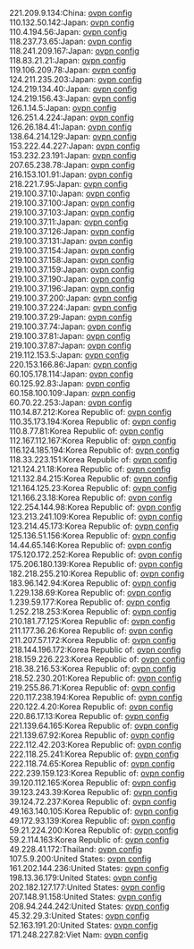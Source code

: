 221.209.9.134:China: [ovpn config](vpn/221_209_9_134.ovpn)  
110.132.50.142:Japan: [ovpn config](vpn/110_132_50_142.ovpn)  
110.4.194.56:Japan: [ovpn config](vpn/110_4_194_56.ovpn)  
118.237.73.65:Japan: [ovpn config](vpn/118_237_73_65.ovpn)  
118.241.209.167:Japan: [ovpn config](vpn/118_241_209_167.ovpn)  
118.83.21.21:Japan: [ovpn config](vpn/118_83_21_21.ovpn)  
119.106.209.78:Japan: [ovpn config](vpn/119_106_209_78.ovpn)  
124.211.235.203:Japan: [ovpn config](vpn/124_211_235_203.ovpn)  
124.219.134.40:Japan: [ovpn config](vpn/124_219_134_40.ovpn)  
124.219.156.43:Japan: [ovpn config](vpn/124_219_156_43.ovpn)  
126.1.14.5:Japan: [ovpn config](vpn/126_1_14_5.ovpn)  
126.251.4.224:Japan: [ovpn config](vpn/126_251_4_224.ovpn)  
126.26.184.41:Japan: [ovpn config](vpn/126_26_184_41.ovpn)  
138.64.214.129:Japan: [ovpn config](vpn/138_64_214_129.ovpn)  
153.222.44.227:Japan: [ovpn config](vpn/153_222_44_227.ovpn)  
153.232.23.191:Japan: [ovpn config](vpn/153_232_23_191.ovpn)  
207.65.238.78:Japan: [ovpn config](vpn/207_65_238_78.ovpn)  
216.153.101.91:Japan: [ovpn config](vpn/216_153_101_91.ovpn)  
218.221.7.95:Japan: [ovpn config](vpn/218_221_7_95.ovpn)  
219.100.37.10:Japan: [ovpn config](vpn/219_100_37_10.ovpn)  
219.100.37.100:Japan: [ovpn config](vpn/219_100_37_100.ovpn)  
219.100.37.103:Japan: [ovpn config](vpn/219_100_37_103.ovpn)  
219.100.37.11:Japan: [ovpn config](vpn/219_100_37_11.ovpn)  
219.100.37.126:Japan: [ovpn config](vpn/219_100_37_126.ovpn)  
219.100.37.131:Japan: [ovpn config](vpn/219_100_37_131.ovpn)  
219.100.37.154:Japan: [ovpn config](vpn/219_100_37_154.ovpn)  
219.100.37.158:Japan: [ovpn config](vpn/219_100_37_158.ovpn)  
219.100.37.159:Japan: [ovpn config](vpn/219_100_37_159.ovpn)  
219.100.37.190:Japan: [ovpn config](vpn/219_100_37_190.ovpn)  
219.100.37.196:Japan: [ovpn config](vpn/219_100_37_196.ovpn)  
219.100.37.200:Japan: [ovpn config](vpn/219_100_37_200.ovpn)  
219.100.37.224:Japan: [ovpn config](vpn/219_100_37_224.ovpn)  
219.100.37.29:Japan: [ovpn config](vpn/219_100_37_29.ovpn)  
219.100.37.74:Japan: [ovpn config](vpn/219_100_37_74.ovpn)  
219.100.37.81:Japan: [ovpn config](vpn/219_100_37_81.ovpn)  
219.100.37.87:Japan: [ovpn config](vpn/219_100_37_87.ovpn)  
219.112.153.5:Japan: [ovpn config](vpn/219_112_153_5.ovpn)  
220.153.166.86:Japan: [ovpn config](vpn/220_153_166_86.ovpn)  
60.105.178.114:Japan: [ovpn config](vpn/60_105_178_114.ovpn)  
60.125.92.83:Japan: [ovpn config](vpn/60_125_92_83.ovpn)  
60.158.100.109:Japan: [ovpn config](vpn/60_158_100_109.ovpn)  
60.70.22.253:Japan: [ovpn config](vpn/60_70_22_253.ovpn)  
110.14.87.212:Korea Republic of: [ovpn config](vpn/110_14_87_212.ovpn)  
110.35.173.194:Korea Republic of: [ovpn config](vpn/110_35_173_194.ovpn)  
110.8.77.81:Korea Republic of: [ovpn config](vpn/110_8_77_81.ovpn)  
112.167.112.167:Korea Republic of: [ovpn config](vpn/112_167_112_167.ovpn)  
116.124.185.194:Korea Republic of: [ovpn config](vpn/116_124_185_194.ovpn)  
118.33.223.151:Korea Republic of: [ovpn config](vpn/118_33_223_151.ovpn)  
121.124.21.18:Korea Republic of: [ovpn config](vpn/121_124_21_18.ovpn)  
121.132.84.215:Korea Republic of: [ovpn config](vpn/121_132_84_215.ovpn)  
121.164.125.23:Korea Republic of: [ovpn config](vpn/121_164_125_23.ovpn)  
121.166.23.18:Korea Republic of: [ovpn config](vpn/121_166_23_18.ovpn)  
122.254.144.98:Korea Republic of: [ovpn config](vpn/122_254_144_98.ovpn)  
123.213.241.109:Korea Republic of: [ovpn config](vpn/123_213_241_109.ovpn)  
123.214.45.173:Korea Republic of: [ovpn config](vpn/123_214_45_173.ovpn)  
125.136.51.156:Korea Republic of: [ovpn config](vpn/125_136_51_156.ovpn)  
14.44.65.146:Korea Republic of: [ovpn config](vpn/14_44_65_146.ovpn)  
175.120.172.252:Korea Republic of: [ovpn config](vpn/175_120_172_252.ovpn)  
175.206.180.139:Korea Republic of: [ovpn config](vpn/175_206_180_139.ovpn)  
182.218.255.210:Korea Republic of: [ovpn config](vpn/182_218_255_210.ovpn)  
183.96.142.94:Korea Republic of: [ovpn config](vpn/183_96_142_94.ovpn)  
1.229.138.69:Korea Republic of: [ovpn config](vpn/1_229_138_69.ovpn)  
1.239.59.177:Korea Republic of: [ovpn config](vpn/1_239_59_177.ovpn)  
1.252.218.253:Korea Republic of: [ovpn config](vpn/1_252_218_253.ovpn)  
210.181.77.125:Korea Republic of: [ovpn config](vpn/210_181_77_125.ovpn)  
211.177.36.26:Korea Republic of: [ovpn config](vpn/211_177_36_26.ovpn)  
211.207.57.172:Korea Republic of: [ovpn config](vpn/211_207_57_172.ovpn)  
218.144.196.172:Korea Republic of: [ovpn config](vpn/218_144_196_172.ovpn)  
218.159.226.223:Korea Republic of: [ovpn config](vpn/218_159_226_223.ovpn)  
218.38.216.53:Korea Republic of: [ovpn config](vpn/218_38_216_53.ovpn)  
218.52.230.201:Korea Republic of: [ovpn config](vpn/218_52_230_201.ovpn)  
219.255.86.71:Korea Republic of: [ovpn config](vpn/219_255_86_71.ovpn)  
220.117.238.194:Korea Republic of: [ovpn config](vpn/220_117_238_194.ovpn)  
220.122.4.20:Korea Republic of: [ovpn config](vpn/220_122_4_20.ovpn)  
220.86.17.13:Korea Republic of: [ovpn config](vpn/220_86_17_13.ovpn)  
221.139.64.165:Korea Republic of: [ovpn config](vpn/221_139_64_165.ovpn)  
221.139.67.92:Korea Republic of: [ovpn config](vpn/221_139_67_92.ovpn)  
222.112.42.203:Korea Republic of: [ovpn config](vpn/222_112_42_203.ovpn)  
222.118.25.241:Korea Republic of: [ovpn config](vpn/222_118_25_241.ovpn)  
222.118.74.65:Korea Republic of: [ovpn config](vpn/222_118_74_65.ovpn)  
222.239.159.123:Korea Republic of: [ovpn config](vpn/222_239_159_123.ovpn)  
39.120.112.165:Korea Republic of: [ovpn config](vpn/39_120_112_165.ovpn)  
39.123.243.39:Korea Republic of: [ovpn config](vpn/39_123_243_39.ovpn)  
39.124.72.237:Korea Republic of: [ovpn config](vpn/39_124_72_237.ovpn)  
49.163.140.105:Korea Republic of: [ovpn config](vpn/49_163_140_105.ovpn)  
49.172.93.139:Korea Republic of: [ovpn config](vpn/49_172_93_139.ovpn)  
59.21.224.200:Korea Republic of: [ovpn config](vpn/59_21_224_200.ovpn)  
59.2.114.163:Korea Republic of: [ovpn config](vpn/59_2_114_163.ovpn)  
49.228.41.172:Thailand: [ovpn config](vpn/49_228_41_172.ovpn)  
107.5.9.200:United States: [ovpn config](vpn/107_5_9_200.ovpn)  
161.202.144.236:United States: [ovpn config](vpn/161_202_144_236.ovpn)  
198.13.36.179:United States: [ovpn config](vpn/198_13_36_179.ovpn)  
202.182.127.177:United States: [ovpn config](vpn/202_182_127_177.ovpn)  
207.148.91.158:United States: [ovpn config](vpn/207_148_91_158.ovpn)  
208.94.244.242:United States: [ovpn config](vpn/208_94_244_242.ovpn)  
45.32.29.3:United States: [ovpn config](vpn/45_32_29_3.ovpn)  
52.163.191.20:United States: [ovpn config](vpn/52_163_191_20.ovpn)  
171.248.227.82:Viet Nam: [ovpn config](vpn/171_248_227_82.ovpn)  
